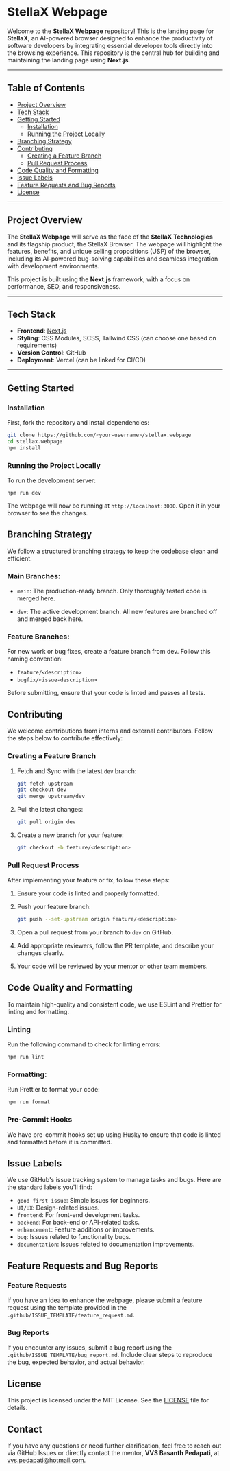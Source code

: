 # StellaX Webpage

Welcome to the **StellaX Webpage** repository! This is the landing page for **StellaX**, an AI-powered browser designed to enhance the productivity of software developers by integrating essential developer tools directly into the browsing experience. This repository is the central hub for building and maintaining the landing page using **Next.js**.

---

## Table of Contents

- [Project Overview](#project-overview)
- [Tech Stack](#tech-stack)
- [Getting Started](#getting-started)
  - [Installation](#installation)
  - [Running the Project Locally](#running-the-project-locally)
- [Branching Strategy](#branching-strategy)
- [Contributing](#contributing)
  - [Creating a Feature Branch](#creating-a-feature-branch)
  - [Pull Request Process](#pull-request-process)
- [Code Quality and Formatting](#code-quality-and-formatting)
- [Issue Labels](#issue-labels)
- [Feature Requests and Bug Reports](#feature-requests-and-bug-reports)
- [License](#license)

---

## Project Overview

The **StellaX Webpage** will serve as the face of the **StellaX Technologies** and its flagship product, the StellaX Browser. The webpage will highlight the features, benefits, and unique selling propositions (USP) of the browser, including its AI-powered bug-solving capabilities and seamless integration with development environments.

This project is built using the **Next.js** framework, with a focus on performance, SEO, and responsiveness.

---

## Tech Stack

- **Frontend**: [Next.js](https://nextjs.org/)
- **Styling**: CSS Modules, SCSS, Tailwind CSS (can choose one based on requirements)
- **Version Control**: GitHub
- **Deployment**: Vercel (can be linked for CI/CD)

---

## Getting Started

### Installation

First, fork the repository and install dependencies:

```bash
git clone https://github.com/<your-username>/stellax.webpage
cd stellax.webpage
npm install
```

### Running the Project Locally

To run the development server:

    npm run dev

The webpage will now be running at `http://localhost:3000`. Open it in your browser to see the changes.

## Branching Strategy

We follow a structured branching strategy to keep the codebase clean and efficient.

### Main Branches:

- `main`: The production-ready branch. Only thoroughly tested code is merged here.

- `dev`: The active development branch. All new features are branched off and merged back here.

### Feature Branches:

For new work or bug fixes, create a feature branch from dev. Follow this naming convention:

- `feature/<description>`
- `bugfix/<issue-description>`

Before submitting, ensure that your code is linted and passes all tests.

## Contributing

We welcome contributions from interns and external contributors. Follow the steps below to contribute effectively:

### Creating a Feature Branch

1. Fetch and Sync with the latest `dev` branch:
    ``` bash
    git fetch upstream
    git checkout dev
    git merge upstream/dev
    ```
2. Pull the latest changes:
   ```bash
   git pull origin dev
   ```
3. Create a new branch for your feature:
   ```bash
   git checkout -b feature/<description>
   ```

### Pull Request Process

After implementing your feature or fix, follow these steps:

1. Ensure your code is linted and properly formatted.
2. Push your feature branch:
    ```bash
    git push --set-upstream origin feature/<description>
    ```

3. Open a pull request from your branch to `dev` on GitHub.
4. Add appropriate reviewers, follow the PR template, and describe your changes clearly.
5. Your code will be reviewed by your mentor or other team members.

## Code Quality and Formatting

To maintain high-quality and consistent code, we use ESLint and Prettier for linting and formatting.

### Linting

Run the following command to check for linting errors:

```bash
npm run lint
```

### Formatting:

Run Prettier to format your code:

```bash
npm run format
```

### Pre-Commit Hooks

We have pre-commit hooks set up using Husky to ensure that code is linted and formatted before it is committed.

## Issue Labels

We use GitHub's issue tracking system to manage tasks and bugs. Here are the standard labels you'll find:

- `good first issue`: Simple issues for beginners.
- `UI/UX`: Design-related issues.
- `frontend`: For front-end development tasks.
- `backend`: For back-end or API-related tasks.
- `enhancement`: Feature additions or improvements.
- `bug`: Issues related to functionality bugs.
- `documentation`: Issues related to documentation improvements.

## Feature Requests and Bug Reports

### Feature Requests

If you have an idea to enhance the webpage, please submit a feature request using the template provided in the `.github/ISSUE_TEMPLATE/feature_request.md`.

### Bug Reports

If you encounter any issues, submit a bug report using the `.github/ISSUE_TEMPLATE/bug_report.md`. Include clear steps to reproduce the bug, expected behavior, and actual behavior.

## License

This project is licensed under the MIT License. See the [LICENSE](https://fsf.org/) file for details.

## Contact

If you have any questions or need further clarification, feel free to reach out via GitHub Issues or directly contact the mentor, **VVS Basanth Pedapati**, at [vvs.pedapati@hotmail.com](vvs.pedapati@hotmail.com).
